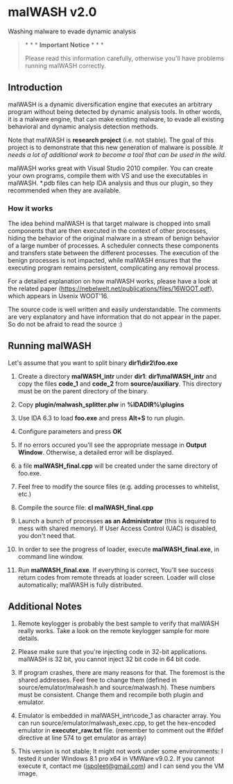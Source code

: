 # malWASH v2.0
Washing malware to evade dynamic analysis

>  \* \* \* **Important Notice** * * *
>  
>  Please read this information carefully, otherwise you'll have problems running malWASH
>  correctly.


## Introduction

malWASH is a dynamic diversification engine that executes an arbitrary program without 
being detected by dynamic analysis tools. In other words, it is a malware engine, that 
can make existing malware, to evade all existing behavioral and dynamic analysis detection 
methods. 

Note that malWASH is **research project** (i.e. not stable). The goal of this project is to 
demonstrate that this new generation of malware is possible. *It needs a lot of additional 
work to become a tool that can be used in the wild*.

malWASH works great with Visual Studio 2010 compiler. You can create your own programs, compile 
them with VS and use the executables in malWASH. *.pdb files can help IDA analysis and thus our 
plugin, so they recommended when they are available.

### How it works

The idea behind malWASH is that target malware is chopped into small components that are then 
executed in the context of other processes, hiding the behavior of the original malware in a 
stream of benign behavior of a large number of processes. A scheduler connects these components 
and transfers state between the different processes. The execution of the benign processes is
not impacted, while malWASH ensures that the executing program remains persistent, complicating 
any removal process.

For a detailed explanation on how malWASH works, please have a look at the related paper
(https://nebelwelt.net/publications/files/16WOOT.pdf), which appears in Usenix WOOT'16. 

The source code is well written and easily understandable. The comments are very explanatory
and have information that do not appear in the paper. So do not be afraid to read the source :)


## Running malWASH

Let's assume that you want to split binary **dir1\\dir2\\foo.exe**

1. Create a directory **malWASH_intr** under **dir1**: **dir1\\malWASH_intr** and copy the 
files **code_1** and **code_2**  from **source/auxiliary**. This directory must be on the 
parent directory of the binary.
   
2. Copy **plugin/malwash_splitter.plw** in **%IDADIR%\\plugins**

3. Use IDA 6.3 to load **foo.exe** and press **Alt+S** to run plugin.

4. Configure parameters and press **OK**

5. If no errors occured you'll see the appropriate message in **Output Window**.
Otherwise, a detailed error will be displayed.

6. a file **malWASH_final.cpp** will be created under the same directory of foo.exe.

7. Feel free to modify the source files (e.g. adding processes to whitelist, etc.)

8. Compile the source file: **cl malWASH_final.cpp**

9. Launch a bunch of processes **as an Administrator** (this is required to mess with 
shared memory). If User Access Control (UAC) is disabled, you don't need that.

10. In order to see the progress of loader, execute **malWASH_final.exe**, in command line window.

11. Run **malWASH_final.exe**. If everything is correct, You'll see success return codes from
remote threads at loader screen. Loader will close automatically; malWASH is fully distributed.


## Additional Notes

1. Remote keylogger is probably the best sample to verify that malWASH really works. Take a look on the
remote keylogger sample for more details.

2. Please make sure that you're injecting code in 32-bit applications. malWASH is 32 bit,
you cannot inject 32 bit code in 64 bit code.

3. If program crashes, there are many reasons for that. The foremost is the shared addresses.
Feel free to change them (defined in source/emulator/malwash.h and source/malwash.h).
These numbers must be consistent. Change them and recompile both plugin and emulator.

4. Emulator is embedded in malWASH_intr\\code_1 as character array. You can run 
source/emulator/malwash_exec.cpp, to get the hex-encoded emulator in **executer_raw.txt** file.
(remember to comment out the \#ifdef directive at line 574 to get emulator as array)

5. This version is not stable; It might not work under some environments: I tested it under Windows 
8.1 pro x64 in VMWare v9.0.2. If you cannot execute it, contact me (ispoleet@gmail.com) and I can send 
you the VM image.
